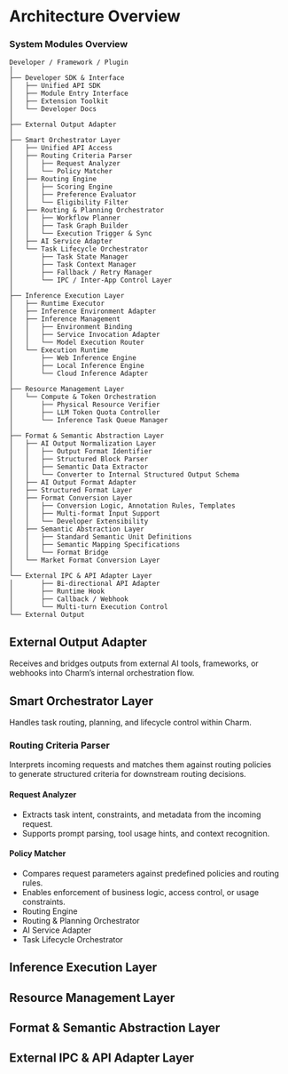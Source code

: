 # Architecture Overview

### System Modules Overview

```
Developer / Framework / Plugin
│
├── Developer SDK & Interface
│   ├── Unified API SDK
│   ├── Module Entry Interface
│   ├── Extension Toolkit
│   └── Developer Docs
│
├── External Output Adapter
│
├── Smart Orchestrator Layer
│   ├── Unified API Access
│   ├── Routing Criteria Parser
│   │   ├── Request Analyzer
│   │   └── Policy Matcher
│   ├── Routing Engine
│   │   ├── Scoring Engine
│   │   ├── Preference Evaluator
│   │   └── Eligibility Filter
│   ├── Routing & Planning Orchestrator
│   │   ├── Workflow Planner
│   │   ├── Task Graph Builder
│   │   └── Execution Trigger & Sync
│   ├── AI Service Adapter
│   └── Task Lifecycle Orchestrator
│       ├── Task State Manager
│       ├── Task Context Manager
│       ├── Fallback / Retry Manager
│       └── IPC / Inter-App Control Layer
│
├── Inference Execution Layer
│   ├── Runtime Executor
│   ├── Inference Environment Adapter
│   ├── Inference Management
│   │   ├── Environment Binding
│   │   ├── Service Invocation Adapter
│   │   └── Model Execution Router
│   └── Execution Runtime
│       ├── Web Inference Engine
│       ├── Local Inference Engine
│       └── Cloud Inference Adapter
│
├── Resource Management Layer
│   └── Compute & Token Orchestration
│       ├── Physical Resource Verifier
│       ├── LLM Token Quota Controller
│       └── Inference Task Queue Manager
│
├── Format & Semantic Abstraction Layer
│   ├── AI Output Normalization Layer
│   │   ├── Output Format Identifier
│   │   ├── Structured Block Parser
│   │   ├── Semantic Data Extractor
│   │   └── Converter to Internal Structured Output Schema
│   ├── AI Output Format Adapter
│   ├── Structured Format Layer
│   ├── Format Conversion Layer
│   │   ├── Conversion Logic, Annotation Rules, Templates
│   │   ├── Multi-format Input Support
│   │   └── Developer Extensibility
│   ├── Semantic Abstraction Layer
│   │   ├── Standard Semantic Unit Definitions
│   │   ├── Semantic Mapping Specifications
│   │   └── Format Bridge
│   └── Market Format Conversion Layer
│
└── External IPC & API Adapter Layer
│       ├── Bi-directional API Adapter
│       ├── Runtime Hook
│       ├── Callback / Webhook
│       └── Multi-turn Execution Control
└── External Output
```
## External Output Adapter
Receives and bridges outputs from external AI tools, frameworks, or webhooks into Charm’s internal orchestration flow.
## Smart Orchestrator Layer
Handles task routing, planning, and lifecycle control within Charm. 
### Routing Criteria Parser

Interprets incoming requests and matches them against routing policies  
to generate structured criteria for downstream routing decisions.

#### Request Analyzer
- Extracts task intent, constraints, and metadata from the incoming request.
- Supports prompt parsing, tool usage hints, and context recognition.

#### Policy Matcher
- Compares request parameters against predefined policies and routing rules.
- Enables enforcement of business logic, access control, or usage constraints.
- Routing Engine
- Routing & Planning Orchestrator
- AI Service Adapter
- Task Lifecycle Orchestrator
## Inference Execution Layer
## Resource Management Layer
## Format & Semantic Abstraction Layer
## External IPC & API Adapter Layer
